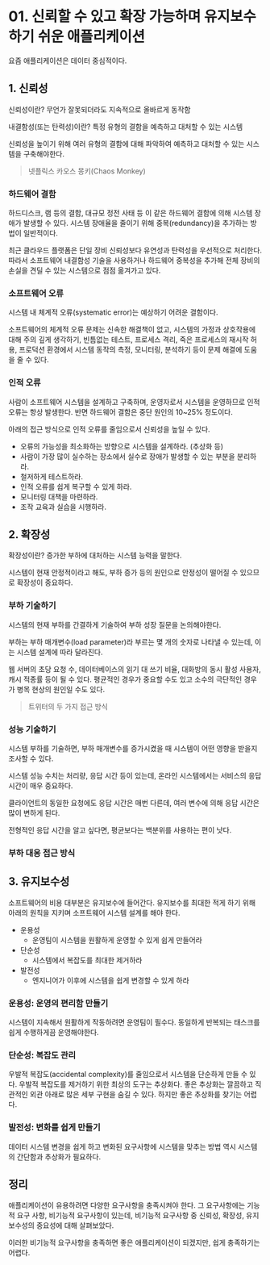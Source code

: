 # 01. 신뢰할 수 있고 확장 가능하며 유지보수하기 쉬운 애플리케이션

요즘 애플리케이션은 데이터 중심적이다.

## 1. 신뢰성

신뢰성이란?
무언가 잘못되더라도 지속적으로 올바르게 동작함

내결함성(또는 탄력성)이란?
특정 유형의 결함을 예측하고 대처할 수 있는 시스템

신뢰성을 높이기 위해 여러 유형의 결함에 대해 파악하여 예측하고 대처할 수 있는 시스템을 구축해야한다.

> 넷플릭스 카오스 몽키(Chaos Monkey)

### 하드웨어 결함

하드디스크, 램 등의 결함, 대규모 정전 사태 등 이 같은 하드웨어 결함에 의해 시스템 장애가 발생할 수 있다.
시스템 장애율을 줄이기 위해 중복(redundancy)을 추가하는 방법이 일반적이다.

최근 클라우드 플랫폼은 단일 장비 신뢰성보다 유연성과 탄력성을 우선적으로 처리한다. 따라서 소프트웨어 내결함성 기술을 사용하거나 하드웨어 중복성을 추가해 전체 장비의 손실을 견딜 수 있는 시스템으로 점점 옮겨가고 있다.

### 소프트웨어 오류

시스템 내 체계적 오류(systematic error)는 예상하기 어려운 결함이다.

소프트웨어의 체계적 오류 문제는 신속한 해결책이 없고, 시스템의 가정과 상호작용에 대해 주의 깊게 생각하기, 빈틈없는 테스트, 프로세스 격리, 죽은 프로세스의 재시작 허용, 프로덕션 환경에서 시스템 동작의 측정, 모니터링, 분석하기 등이 문제 해결에 도움을 줄 수 있다.

### 인적 오류

사람이 소프트웨어 시스템을 설계하고 구축하며, 운영자로서 시스템을 운영하므로 인적 오류는 항상 발생한다. 반면 하드웨어 결함은 중단 원인의 10~25% 정도이다.

아래의 접근 방식으로 인적 오류를 줄임으로서 신뢰성을 높일 수 있다.

- 오류의 가능성을 최소화하는 방향으로 시스템을 설계하라. (추상화 등)
- 사람이 가장 많이 실수하는 장소에서 실수로 장애가 발생할 수 있는 부분을 분리하라.
- 철저하게 테스트하라.
- 인적 오류를 쉽게 복구할 수 있게 하라.
- 모니터링 대책을 마련하라.
- 조작 교육과 실습을 시행하라.

## 2. 확장성

확장성이란?
증가한 부하에 대처하는 시스템 능력을 말한다.

시스템이 현재 안정적이라고 해도, 부하 증가 등의 원인으로 안정성이 떨어질 수 있으므로 확장성이 중요하다.

### 부하 기술하기

시스템의 현재 부하를 간결하게 기술하여 부하 성장 질문을 논의해야한다.

부하는 부하 매개변수(load parameter)라 부르는 몇 개의 숫자로 나타낼 수 있는데, 이는 시스템 설계에 따라 달라진다.

웹 서버의 초당 요청 수, 데이터베이스의 읽기 대 쓰기 비율, 대화방의 동시 활성 사용자, 캐시 적종률 등이 될 수 있다.
평균적인 경우가 중요할 수도 있고 소수의 극단적인 경우가 병목 현상의 원인일 수도 있다.

> 트위터의 두 가지 접근 방식

### 성능 기술하기

시스템 부하를 기술하면, 부하 매개변수를 증가시켰을 때 시스템이 어떤 영향을 받을지 조사할 수 있다.

시스템 성능 수치는 처리량, 응답 시간 등이 있는데, 온라인 시스템에서는 서비스의 응답 시간이 매우 중요하다.

클라이언트의 동일한 요청에도 응답 시간은 매번 다른데, 여러 변수에 의해 응답 시간은 많이 변하게 된다.

전형적인 응답 시간을 알고 싶다면, 평균보다는 백분위를 사용하는 편이 낫다.

### 부하 대응 접근 방식

## 3. 유지보수성

소프트웨어의 비용 대부분은 유지보수에 들어간다.
유지보수를 최대한 적게 하기 위해 아래의 원칙을 지키며 소프트웨어 시스템 설계를 해야 한다.

- 운용성
  - 운영팀이 시스템을 원활하게 운영할 수 있게 쉽게 만들어라
- 단순성
  - 시스템에서 복잡도를 최대한 제거하라
- 발전성
  - 엔지니어가 이후에 시스템을 쉽게 변경할 수 있게 하라

### 운용성: 운영의 편리함 만들기

시스템이 지속해서 원활하게 작동하려면 운영팀이 필수다.
동일하게 반복되는 태스크를 쉽게 수행하게끔 운영해야한다.

### 단순성: 복잡도 관리

우발적 복잡도(accidental complexity)를 줄임으로서 시스템을 단순하게 만들 수 있다.
우발적 복잡도를 제거하기 위한 최상의 도구는 추상화다.
좋은 추상화는 깔끔하고 직관적인 외관 아래로 많은 세부 구현을 숨길 수 있다.
하지만 좋은 추상화를 찾기는 어렵다.

### 발전성: 변화를 쉽게 만들기

데이터 시스템 변경을 쉽게 하고 변화된 요구사항에 시스템을 맞추는 방법 역시 시스템의 간단함과 추상화가 필요하다.

## 정리

애플리케이션이 유용하려면 다양한 요구사항을 충족시켜야 한다.
그 요구사항에는 기능적 요구 사항, 비기능적 요구사항이 있는데, 비기능적 요구사항 중 신뢰성, 확장성, 유지보수성의 중요성에 대해 살펴보았다.

이러한 비기능적 요구사항을 충족하면 좋은 애플리케이션이 되겠지만, 쉽게 충족하기는 어렵다.
